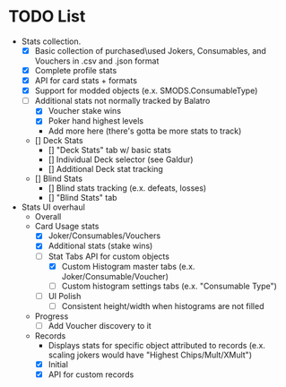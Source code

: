 # TODO List
- Stats collection. 
    - [x] Basic collection of purchased\used Jokers, Consumables, and Vouchers in .csv and .json format
    - [x] Complete profile stats
    - [x] API for card stats + formats
    - [x] Support for modded objects (e.x. SMODS.ConsumableType)
    - [ ] Additional stats not normally tracked by Balatro
        - [x] Voucher stake wins
        - [x] Poker hand highest levels
        - Add more here (there's gotta be more stats to track)
    - [] Deck Stats
        - [] "Deck Stats" tab w/ basic stats
        - [] Individual Deck selector (see Galdur)
        - [] Additional Deck stat tracking
    - [] Blind Stats
        - [] Blind stats tracking (e.x. defeats, losses)
        - [] "Blind Stats" tab
- Stats UI overhaul
    - Overall
    - Card Usage stats
        - [x] Joker/Consumables/Vouchers
        - [x] Additional stats (stake wins)
        - [ ] Stat Tabs API for custom objects
            - [x] Custom Histogram master tabs (e.x. Joker/Consumable/Voucher)
            - [ ] Custom histogram settings tabs (e.x. "Consumable Type")
        - [ ] UI Polish
            - [ ] Consistent height/width when histograms are not filled
    - Progress
        - [ ] Add Voucher discovery to it
    - Records
        - Displays stats for specific object attributed to records (e.x. scaling jokers would have "Highest Chips/Mult/XMult")
        - [x] Initial
        - [x] API for custom records
